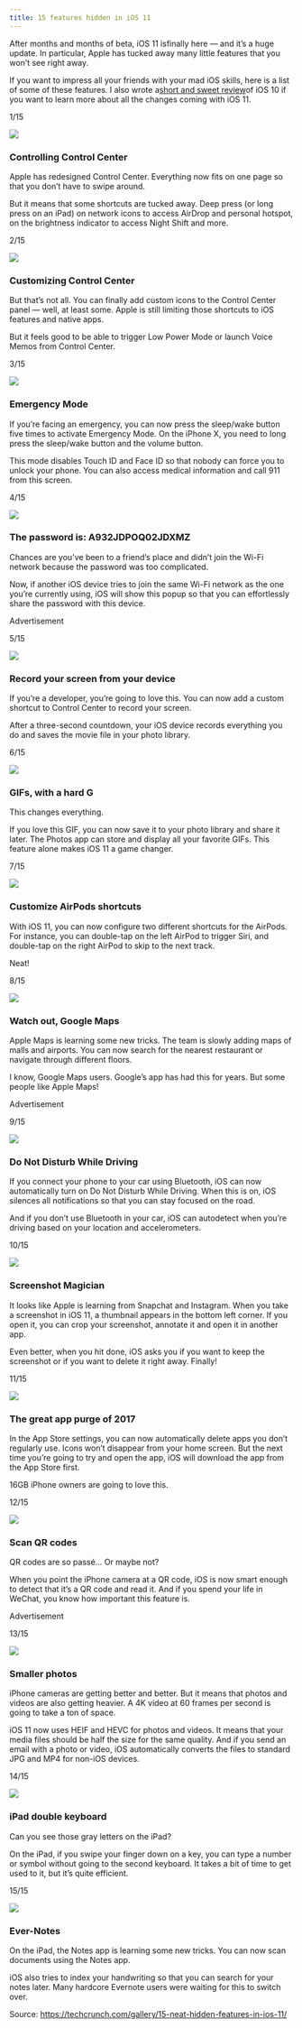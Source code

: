 ```yaml
---
title: 15 features hidden in iOS 11 
---
```


After months and months of beta, iOS 11 isfinally here — and it’s a huge update. In particular, Apple has tucked away many little features that you won’t see right away.

If you want to impress all your friends with your mad iOS skills, here is a list of some of these features. I also wrote a[short and sweet review](https://techcrunch.com/2017/09/19/ios-11-review/)of iOS 10 if you want to learn more about all the changes coming with iOS 11.

1/15

![](http://img2.tuicool.com/ymeaIrV.png!web)

### Controlling Control Center

Apple has redesigned Control Center. Everything now fits on one page so that you don’t have to swipe around.

But it means that some shortcuts are tucked away. Deep press \(or long press on an iPad\) on network icons to access AirDrop and personal hotspot, on the brightness indicator to access Night Shift and more.

2/15

![](http://img0.tuicool.com/Nj222yR.png!web)

### Customizing Control Center

But that’s not all. You can finally add custom icons to the Control Center panel — well, at least some. Apple is still limiting those shortcuts to iOS features and native apps.

But it feels good to be able to trigger Low Power Mode or launch Voice Memos from Control Center.

3/15

![](http://img0.tuicool.com/mu2y2an.png!web)

### Emergency Mode

If you’re facing an emergency, you can now press the sleep/wake button five times to activate Emergency Mode. On the iPhone X, you need to long press the sleep/wake button and the volume button.

This mode disables Touch ID and Face ID so that nobody can force you to unlock your phone. You can also access medical information and call 911 from this screen.

4/15

![](http://img0.tuicool.com/qamu6nB.png!web)

### The password is: A932JDPOQ02JDXMZ

Chances are you’ve been to a friend’s place and didn’t join the Wi-Fi network because the password was too complicated.

Now, if another iOS device tries to join the same Wi-Fi network as the one you’re currently using, iOS will show this popup so that you can effortlessly share the password with this device.

Advertisement

5/15

![](http://img1.tuicool.com/yIjEve6.png!web)

### Record your screen from your device

If you’re a developer, you’re going to love this. You can now add a custom shortcut to Control Center to record your screen.

After a three-second countdown, your iOS device records everything you do and saves the movie file in your photo library.

6/15

![](http://img2.tuicool.com/biQRvyz.gif)

### GIFs, with a hard G

This changes everything.

If you love this GIF, you can now save it to your photo library and share it later. The Photos app can store and display all your favorite GIFs. This feature alone makes iOS 11 a game changer.

7/15

![](http://img2.tuicool.com/3Ej6Nnr.png!web)

### Customize AirPods shortcuts

With iOS 11, you can now configure two different shortcuts for the AirPods. For instance, you can double-tap on the left AirPod to trigger Siri, and double-tap on the right AirPod to skip to the next track.

Neat!

8/15

![](http://img1.tuicool.com/UZ7RJvQ.png!web)

### Watch out, Google Maps

Apple Maps is learning some new tricks. The team is slowly adding maps of malls and airports. You can now search for the nearest restaurant or navigate through different floors.

I know, Google Maps users. Google’s app has had this for years. But some people like Apple Maps!

Advertisement

9/15

![](http://img1.tuicool.com/7rEN7ni.png!web)

### Do Not Disturb While Driving

If you connect your phone to your car using Bluetooth, iOS can now automatically turn on Do Not Disturb While Driving. When this is on, iOS silences all notifications so that you can stay focused on the road.

And if you don’t use Bluetooth in your car, iOS can autodetect when you’re driving based on your location and accelerometers.

10/15

![](http://img1.tuicool.com/FVzyauB.png!web)

### Screenshot Magician

It looks like Apple is learning from Snapchat and Instagram. When you take a screenshot in iOS 11, a thumbnail appears in the bottom left corner. If you open it, you can crop your screenshot, annotate it and open it in another app.

Even better, when you hit done, iOS asks you if you want to keep the screenshot or if you want to delete it right away. Finally!

11/15

![](http://img0.tuicool.com/RJRJNnm.png!web)

### The great app purge of 2017

In the App Store settings, you can now automatically delete apps you don’t regularly use. Icons won’t disappear from your home screen. But the next time you’re going to try and open the app, iOS will download the app from the App Store first.

16GB iPhone owners are going to love this.

12/15

![](http://img1.tuicool.com/RZfqIvv.jpg!web)

### Scan QR codes

QR codes are so passé… Or maybe not?

When you point the iPhone camera at a QR code, iOS is now smart enough to detect that it’s a QR code and read it. And if you spend your life in WeChat, you know how important this feature is.

Advertisement

13/15

![](http://img1.tuicool.com/uumiYze.jpg!web)

### Smaller photos

iPhone cameras are getting better and better. But it means that photos and videos are also getting heavier. A 4K video at 60 frames per second is going to take a ton of space.

iOS 11 now uses HEIF and HEVC for photos and videos. It means that your media files should be half the size for the same quality. And if you send an email with a photo or video, iOS automatically converts the files to standard JPG and MP4 for non-iOS devices.

14/15

![](http://img1.tuicool.com/y6Bf2aZ.png!web)

### iPad double keyboard

Can you see those gray letters on the iPad?

On the iPad, if you swipe your finger down on a key, you can type a number or symbol without going to the second keyboard. It takes a bit of time to get used to it, but it’s quite efficient.

15/15

![](http://img0.tuicool.com/YNvUVrE.jpg!web)

### Ever-Notes

On the iPad, the Notes app is learning some new tricks. You can now scan documents using the Notes app.

iOS also tries to index your handwriting so that you can search for your notes later. Many hardcore Evernote users were waiting for this to switch over.


Source: https://techcrunch.com/gallery/15-neat-hidden-features-in-ios-11/
